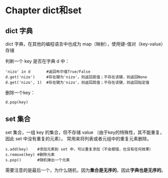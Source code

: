 # Chapter dict和set

## dict 字典

dict 字典，在其他的编程语言中也成为 map（映射），使用键-值对（key-value）存储

判断一个 key 是否在字典 d 中：
```
'nizo' in d       #返回布尔值True/False
d.get('nizo')     #存在键为'nizo'，则返回其值；不存在该键，则返回None
d.get('nizo', 1)  #存在键为'nizo'，则返回其值；不存在该键，则返回指定值
```

删除一个key：
```
d.pop(key)
```


## set 集合

set 集合，一组 key 的集合，但不存储 value （由于key的特殊性，其不能重复，因此 set 中没有重复的元素）。
常用来将列表或者元组中的重复元素删除。
```
s.add(key)    #添加元素到 set 中，可以重复添加（不会报错，也没有任何效果）
s.remove(key) #删除元素
s.pop()       #随机弹出一个元素
```

需要注意的是最后一个，为什么随机，因为**集合是无序的**，因此**字典也是无序的**。
